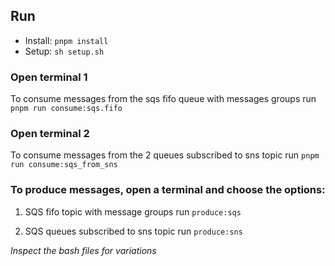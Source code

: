 
## Run
- Install: `pnpm install`
- Setup: `sh setup.sh`

### Open terminal 1

To consume messages from the sqs fifo queue with messages groups run `pnpm run consume:sqs.fifo`

### Open terminal 2

To consume messages from the 2 queues subscribed to sns topic run `pnpm run consume:sqs_from_sns`

### To produce messages, open a terminal and choose the options:

1. SQS fifo topic with message groups run `produce:sqs`

2. SQS queues subscribed to sns topic run `produce:sns`

_Inspect the bash files for variations_

